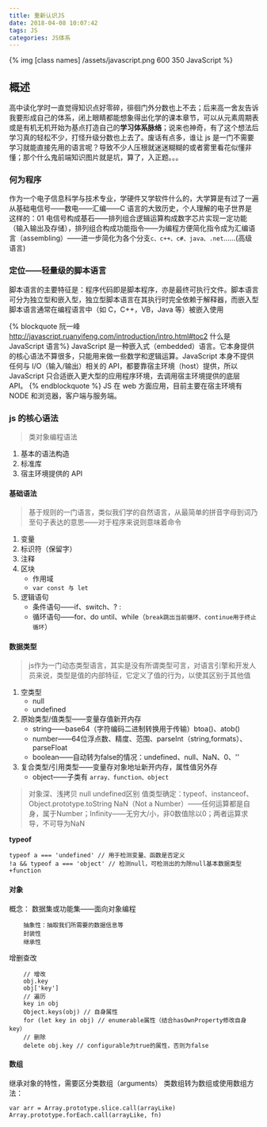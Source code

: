 ```yaml
---
title: 重新认识JS
date: 2018-04-08 10:07:42
tags: JS
categories: JS体系
---
```

{% img [class names] /assets/javascript.png 600 350 JavaScript %}
## 概述

高中读化学时一直觉得知识点好零碎，徘徊门外分数也上不去；后来高一舍友告诉我要形成自己的体系，闭上眼睛都能想象得出化学的课本章节，可以从元素周期表或是有机无机开始为基点打造自己的**学习体系脉络**；说来也神奇，有了这个想法后学习真的轻松不少，打怪升级分数也上去了。废话有点多，谁让 js 是一门不需要学习就能直接先用的语言呢？导致不少人压根就迷迷糊糊的或者雾里看花似懂非懂；那个什么鬼前端知识图片就是坑，算了，入正题。。。

### 何为程序

作为一个电子信息科学与技术专业，学硬件又学软件什么的，大学算是有过了一遍从基础电信号——数电——汇编——C 语言的大致历史，个人理解的电子世界是这样的：01 电信号构成基石——排列组合逻辑运算构成数字芯片实现一定功能（输入输出及存储），排列组合构成功能指令——为编程方便简化指令成为汇编语言（assembling）——进一步简化为各个分支`c、c++、c#、java、.net`......(高级语言)

### 定位——轻量级的脚本语言

脚本语言的主要特征是：程序代码即是脚本程序，亦是最终可执行文件。脚本语言可分为独立型和嵌入型，独立型脚本语言在其执行时完全依赖于解释器，而嵌入型脚本语言通常在编程语言中（如 C，C++，VB，Java 等）被嵌入使用

{% blockquote 阮一峰 http://javascript.ruanyifeng.com/introduction/intro.html#toc2 什么是 JavaScript 语言%}
JavaScript 是一种嵌入式（embedded）语言。它本身提供的核心语法不算很多，只能用来做一些数学和逻辑运算。JavaScript 本身不提供任何与 I/O（输入/输出）相关的 API，都要靠宿主环境（host）提供，所以 JavaScript 只合适嵌入更大型的应用程序环境，去调用宿主环境提供的底层 API。
{% endblockquote %}
JS 在 web 方面应用，目前主要在宿主环境有 NODE 和浏览器，客户端与服务端。

### js 的核心语法

> 类对象编程语法

1. 基本的语法构造
2. 标准库
3. 宿主环境提供的 API

#### 基础语法

> 基于规则的一门语言，类似我们学的自然语言，从最简单的拼音字母到词乃至句子表达的意思——对于程序来说则意味着命令

1. 变量
2. 标识符（保留字）
3. 注释
4. 区块
    - 作用域
    - `var const 与 let`
5. 逻辑语句
    - 条件语句——if、switch、? :
    - 循环语句——for、do until、while（`break跳出当前循环、continue用于终止循环`）
    
#### 数据类型
>js作为一门动态类型语言，其实是没有所谓类型可言，对语言引擎和开发人员来说，类型是值的内部特征，它定义了值的行为，以使其区别于其他值

1. 空类型
    * null
    * undefined
2. 原始类型/值类型——变量存值新开内存
    * string——base64（字符编码二进制转换用于传输）btoa()、atob()
    * number——64位浮点数、精度、范围、parseInt（string,formats）、parseFloat
    * boolean——自动转为false的情况：undefined、null、NaN、0、''
3. 复合类型/引用类型——变量存对象地址新开内存，属性值另外存
    * object——子类有 `array、function、object`

>对象深、浅拷贝
>null undefined区别
>值类型确定：typeof、instanceof、Object.prototype.toString
>NaN（Not a Number）——任何运算都是自身，属于Number；Infinity——无穷大/小，非0数值除以0；两者运算求导，不可导为NaN

**typeof**
```
typeof a === 'undefined' // 用于检测变量、函数是否定义
!a && typeof a === 'object' // 检测null，可检测出的为除null基本数据类型+function
```

#### 对象

概念： 数据集或功能集——面向对象编程
```
    抽象性：抽取我们所需要的数据信息等
    封装性
    继承性
```
增删查改
```
    // 增改
    obj.key
    obj['key'] 
    // 遍历
    key in obj
    Object.keys(obj) // 自身属性
    for (let key in obj) // enumerable属性（结合hasOwnProperty修改自身key）
    // 删除
    delete obj.key // configurable为true的属性，否则为false
```
#### 数组

继承对象的特性，需要区分类数组（arguments）
类数组转为数组或使用数组方法：

```
var arr = Array.prototype.slice.call(arrayLike)
Array.prototype.forEach.call(arrayLike, fn)
```